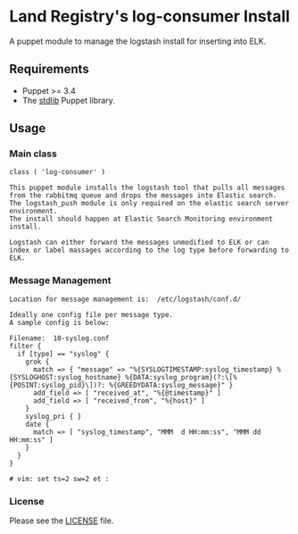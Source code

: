 # Land Registry's log-consumer Install

A puppet module to manage the logstash install for inserting into ELK.

## Requirements

* Puppet  >=  3.4
* The [stdlib](https://forge.puppetlabs.com/puppetlabs/stdlib) Puppet library.

## Usage

### Main class

```
class ( 'log-consumer' )

This puppet module installs the logstash tool that pulls all messages from the rabbitmq queue and drops the messages into Elastic search.
The logstash_push module is only required on the elastic search server environment.
The install should happen at Elastic Search Monitoring environment install.

Logstash can either forward the messages unmodified to ELK or can index or label massages according to the log type before forwarding to ELK.

```
### Message Management

```
Location for message management is:  /etc/logstash/conf.d/

Ideally one config file per message type.
A sample config is below:

Filename:  10-syslog.conf
filter {
  if [type] == "syslog" {
    grok {
      match => { "message" => "%{SYSLOGTIMESTAMP:syslog_timestamp} %{SYSLOGHOST:syslog_hostname} %{DATA:syslog_program}(?:\[%{POSINT:syslog_pid}\])?: %{GREEDYDATA:syslog_message}" }
      add_field => [ "received_at", "%{@timestamp}" ]
      add_field => [ "received_from", "%{host}" ]
    }
    syslog_pri { }
    date {
      match => [ "syslog_timestamp", "MMM  d HH:mm:ss", "MMM dd HH:mm:ss" ]
    }
  }
}

# vim: set ts=2 sw=2 et :

```

### License

Please see the [LICENSE](https://github.com/LandRegistry-Ops/puppet-log-consumer/blob/master/LICENSE.md) file.

